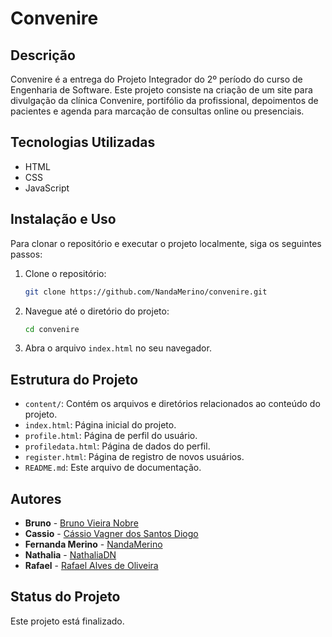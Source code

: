 # Convenire

## Descrição

Convenire é a entrega do Projeto Integrador do 2º período do curso de Engenharia de Software. Este projeto consiste na criação de um site para divulgação da clínica Convenire, portifólio da profissional, depoimentos de pacientes e agenda para marcação de consultas online ou presenciais.

## Tecnologias Utilizadas

- HTML
- CSS
- JavaScript

## Instalação e Uso

Para clonar o repositório e executar o projeto localmente, siga os seguintes passos:

1. Clone o repositório:
   ```bash
   git clone https://github.com/NandaMerino/convenire.git
   ```
2. Navegue até o diretório do projeto:
   ```bash
   cd convenire
   ```

3. Abra o arquivo `index.html` no seu navegador.

## Estrutura do Projeto
- `content/`: Contém os arquivos e diretórios relacionados ao conteúdo do projeto.
- `index.html`: Página inicial do projeto.
- `profile.html`: Página de perfil do usuário.
- `profiledata.html`: Página de dados do perfil.
- `register.html`: Página de registro de novos usuários.
- `README.md`: Este arquivo de documentação.


## Autores
- **Bruno** - [Bruno Vieira Nobre](https://github.com/BrunoV7)
- **Cassio** - [Cássio Vagner dos Santos Diogo](https://github.com/Cassio-Santxs)
- **Fernanda Merino** - [NandaMerino](https://github.com/NandaMerino)
- **Nathalia** - [NathaliaDN](https://github.com/NathaliaDN)
- **Rafael** - [Rafael Alves de Oliveira](https://github.com/rafascript)

## Status do Projeto
Este projeto está finalizado.



